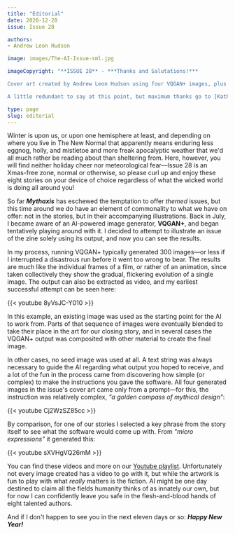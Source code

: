 ```yaml
---
title: "Editorial"
date: 2020-12-20
issue: Issue 28

authors:
- Andrew Leon Hudson

image: images/The-AI-Issue-sml.jpg

imageCopyright: "**ISSUE 28** - ***Thanks and Salutations!***

Cover art created by Andrew Leon Hudson using four VQGAN+ images, plus the compass by [Fourleaflovers](https://depositphotos.com/64218559/stock-illustration-vector-vintage-compass-rose.html).

A little redundant to say at this point, but maximum thanks go to [Katherine Crowson](https://twitter.com/RiversHaveWings), creator of the VQGAN+ version used, as well as to [Adverb](https://twitter.com/advadnoun) who originated the approach of combining VQGAN and CLIP, and [@somewheresy](https://twitter.com/somewheresy) who translated the original Spanish-language notebook to English."

type: page
slug: editorial
---
```


Winter is upon us, or upon one hemisphere at least, and depending on where you live in The New Normal that apparently means enduring less eggnog, holly, and mistletoe and more freak apocalyptic weather that we'd all much rather be reading about than sheltering from. Here, however, you will find neither holiday cheer nor meteorological fear—Issue 28 is an Xmas-free zone, normal or otherwise, so please curl up and enjoy these eight stories on your device of choice regardless of what the wicked world is doing all around you!

So far ***Mythaxis*** has eschewed the temptation to offer *themed* issues, but this time around we do have an element of commonality to what we have on offer: not in the stories, but in their accompanying illustrations. Back in July, I became aware of an AI-powered image generator, **VQGAN+**, and began tentatively playing around with it. I decided to attempt to illustrate an issue of the zine solely using its output, and now you can see the results.

In my process, running VQGAN+ typically generated 300 images—or less if I interrupted a disastrous run before it went too wrong to bear. The results are much like the individual frames of a film, or rather of an animation, since taken collectively they show the gradual, flickering evolution of a single image.  The output can also be extracted as video, and my earliest successful attempt can be seen here: 

{{< youtube 8yVsJC-Y010 >}}

In this example, an existing image was used as the starting point for the AI to work from. Parts of that sequence of images were eventually blended to take their place in the art for our closing story, and in several cases the VQGAN+ output was composited with other material to create the final image. 

In other cases, no seed image was used at all. A text string was always necessary to guide the AI regarding what output you hoped to receive, and a lot of the fun in the process came from discovering how simple (or complex) to make the instructions you gave the software. All four generated images in the issue's cover art came only from a prompt—for this, the instruction was relatively complex, *"a golden compass of mythical design"*:

{{< youtube Cj2WzSZ85cc >}}

By comparison, for one of our stories I selected a key phrase from the story itself to see what the software would come up with. From *"micro expressions"* it generated this:

{{< youtube sXVHgVQ26mM >}}

You can find these videos and more on our [Youtube playlist](https://www.youtube.com/playlist?list=PLSLPpaSSw2pFaWFKcZIQTez_vP_Kv0p9o). Unfortunately not every image created has a video to go with it, but while the artwork is fun to play with what *really* matters is the fiction. AI might be one day destined to claim all the fields humanity thinks of as innately our own, but for now I can confidently leave you safe in the flesh-and-blood hands of eight talented authors.

And if I don't happen to see you in the next eleven days or so: ***Happy New Year!***
